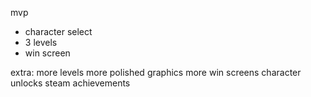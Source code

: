 mvp
- character select
- 3 levels
- win screen

extra:
more levels
more polished graphics
more win screens
character unlocks
steam achievements